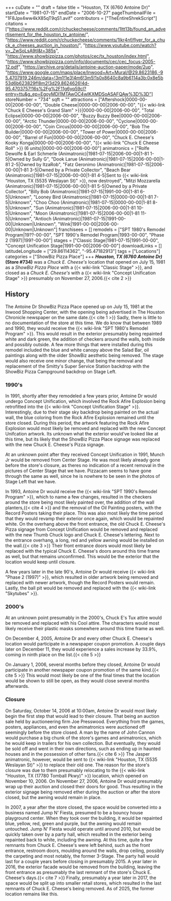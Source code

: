 +++
cuDate = ""
draft = false
title = "Houston, TX (6760 Antoine Dr)"
startDate = "1981-07-15"
endDate = "2006-10-27"
pageThumbnailFile = "1F8Jpx4ww4kX85qT9qS1.avif"
contributors = ["TheEntireShrekScript"]
citations = ["https://www.reddit.com/r/chuckecheese/comments/1ltt13b/found_an_advertisement_for_the_houston_tx_antoine/", "https://www.reddit.com/r/chuckecheese/comments/1lkr4nf/flyer_for_a_chuck_e_cheeses_auction_in_houston/", "https://www.youtube.com/watch?v=_ZwSoLsA9tI&t=385s", "https://www.showbizpizza.com/photos/cec/tx_houston/index.html", "https://www.showbizpizza.com/info/documents/cec/cec_focus-2005-12.pdf", "https://archive.org/details/antoine-auction-paper/mode/2up", "https://www.google.com/maps/place/Inwood+Art+Mural/@29.8623186,-95.4707919,246m/data=!3m1!1e3!4m6!3m5!1s0x8640c8a9b6114a3b:0x8e5b53d6b623829f!8m2!3d29.8624626!4d-95.4703757!16s%2Fg%2F11g6yq59cl?entry=ttu&g_ep=EgoyMDI1MTAwOC4wIKXMDSoASAFQAw%3D%3D"]
storeNumber = "734"
sqft = ""
attractions = ["Aftershock|0000-00-00|2006-00-00", "Double Cheese|0000-00-00|2006-00-00", "{{< wiki-link \"Chuck E Cheese's Grand Slam\" >}}|0000-00-00|2006-00-00", "Total Eclipse|0000-00-00|2006-00-00", "Buzzy Buzzy Bee|0000-00-00|2006-00-00", "Arctic Thunder|0000-00-00|2006-00-00", "Cyclone|0000-00-00|2006-00-00", "Coin Circus|0000-00-00|2006-00-00", "Bob The Builder|0000-00-00|2006-00-00", "Tower of Power|0000-00-00|2006-00-00", "Barrel of Fun|0000-00-00|2006-00-00", "Chuck E. Cheese's Kooky Konga|0000-00-00|2006-00-00", "{{< wiki-link \"Chuck E Cheese Roll\" >}} (6 units)|0000-00-00|2006-00-00"]
animatronics = ["Rolfe Dewolfe & Earl Schmerle (Animatronic)|1981-07-15|2006-00-00|1-81 1-5|Owned by Sully G", "Dook Larue (Animatronic)|1981-07-15|2006-00-00|1-81 2-5|Owned by ItzaRob", "Fatz Geronimo (Animatronic)|1981-07-15|2006-00-00|1-81 3-5|Owned by a Private Collector", "Beach Bear (Animatronic)|1981-07-15|2006-00-00|1-81 4-5|Sent to {{< wiki-link \"Houston, TX (5535 Weslayan St)\" >}}, now destroyed", "Mitzi Mozzarella (Animatronic)|1981-07-15|2006-00-00|1-81 5-5|Owned by a Private Collector", "Billy Bob (Animatronic)|1981-07-15|1991-00-00|1-81 6-5|Unknown", "Looney Bird (Animatronic)|1981-07-15|0000-00-00|1-81 7-5|Unknown", "Choo Choo (Animatronic)|1981-07-15|0000-00-00|1-81 8-5|Unknown", "Sun (Animatronic)|1981-07-15|2006-00-00|1-81 10-5|Unknown", "Moon (Animatronic)|1981-07-15|2006-00-00|1-81 11-5|Unknown", "Antioch (Animatronic)|1981-07-15|1991-00-00|Unknown|Unknown", "Wink|1991-00-00|2006-00-00|Unknown|Unknown"]
franchisees = []
remodels = ["SPT 1980's Remodel Program|19??-00-00", "SPT 1990's Remodel Program|1993-00-00", "Phase 2 (1997)|199?-00-00"]
stages = ["Classic Stage|1981-07-15|1991-00-00", "Concept Unification Stage|1991-00-00|2006-00-00"]
downloadLinks = []
latitudeLongitude = ["29.86114362", "-95.47182913"]
tags = ["Locations"]
categories = ["ShowBiz Pizza Place"]
+++
***Houston, TX (6760 Antoine Dr)* (Store #734)** was a *Chuck E. Cheese's* location that opened on July 15, 1981 as a *ShowBiz Pizza Place* with a {{< wiki-link "Classic Stage" >}}, and closed as a *Chuck E. Cheese's* with a {{< wiki-link "Concept Unification Stage" >}} presumably on November 27, 2006.{{< cite 2 >}}

## History

The Antoine Dr ShowBiz Pizza Place opened up on July 15, 1981 at the Inwood Shopping Center, with the opening being advertised in The Houston Chronicle newspaper on the same date.{{< cite 1 >}} Sadly, there is little to no documentation of the store at this time. We do know that between 1989 and 1990, they would receive the {{< wiki-link "SPT 1980's Remodel Program" >}}. This would result in the exterior presumably being repainted white and dark green, the addition of checkers around the walls, both inside and possibly outside. A few more things that were installed during this remodel included the blue and white canopy above the Salad Bar, oil paintings along with the older ShowBiz aesthetic being removed. The stage would also receive one minor change, that being the removal and replacement of the Smitty's Super Service Station backdrop with the ShowBiz Pizza Campground backdrop on Stage Left.

### 1990's

In 1991, shortly after they remodeled a few years prior, Antoine Dr would undergo Concept Unification, which involved the Rock Afire Explosion being retrofitted into the {{< wiki-link "Concept Unification Stage" >}}. Interestingly, due to their stage sky backdrop being painted on the actual wall, the blue coloring from the Rock Afire Explosion remained until the store closed. During this period, the artwork featuring the Rock Afire Explosion would most likely be removed and replaced with the new Concept Unifcation artwork. Its unknown what the exterior would've looked like at this time, but its likely that the ShowBiz Pizza Place signage was replaced with the new Chuck E. Cheese's Pizza signage.

At an unknown point after they received Concept Unification in 1991, Munch Jr would be removed from Center Stage. He was most likely already gone before the store's closure, as theres no indication of a recent removal in the pictures of Center Stage that we have. Pizzacam seems to have gone through the same as well, since he is nowhere to be seen in the photos of Stage Left that we have.

In 1993, Antoine Dr would receive the {{< wiki-link "SPT 1990's Remodel Program" >}}, which to name a few changes, resulted in the checkers around the store being most likely painted over, the addition of the wall planters,{{< cite 4 >}} and the removal of the Oil Painting posters, with the Record Posters taking their place. This was also most likely the time period that they would revamp their exterior once again, which would be repainted white. On the overhang above the front entrance, the old Chuck E. Cheese's Pizza signage from Concept Unification would be removed and replaced with the new Thumb Chuck logo and Chuck E. Cheese's lettering. Next to the entrance overhang, a long, red and yellow awning would be installed on the wall.{{< cite 3 >}} Their front entrance doors would most likely be replaced with the typical Chuck E. Cheese's doors around this time frame as well, but that remains unconfirmed. This would be the exterior that the location would keep until closure.

A few years later in the late 90's, Antoine Dr would receive {{< wiki-link "Phase 2 (1997)" >}}, which resulted in older artwork being removed and replaced with newer artwork, though the Record Posters would remain. Lastly, the ball pit would be removed and replaced with the {{< wiki-link "Skytubes" >}}.

### 2000's

At an unknown point presumably in the 2000's, Chuck E's Tux attire would be removed and replaced with his Cool attire. The characters would most likely receive their plastic masks somewhere around this time frame as well.

On December 4, 2005, Antoine Dr and every other Chuck E. Cheese's location would participate in a newspaper coupon promotion. A couple days later on December 11, they would experience a sales increase by 33.9%, coming in ninth place on the list.{{< cite 5 >}}

On January 1, 2006, several months before they closed, Antoine Dr would participate in another newspaper coupon promotion of the same kind.{{< cite 5 >}} This would most likely be one of the final times that the location would be shown to still be open, as they would close several months afterwards.

### Closure

On Saturday, October 14, 2006 at 10:00am, Antoine Dr would most likely begin the first step that would lead to their closure. That being an auction sale held by auctioneering firm Joe Presswood. Everything from the games, posters, appliances, and even the animatronics were auctioned off seemingly before the store closed. A man by the name of John Cannon would purchase a big chunk of the store's games and animatronics, which he would keep in trailers for his own collection. But eventually, they would be sold off and went in their own directions, such as ending up in haunted houses and in the possession of other fans.{{< cite 6 >}} The Jasper animatronic, however, would be sent to {{< wiki-link "Houston, TX (5535 Weslayan St)" >}} to replace their old one. The reason for the store's closure was due to them presumably relocating to the {{< wiki-link "Houston, TX (17780 Tomball Pkwy)" >}} location, which opened on November 10, 2006. On November 27, 2006, Antoine Dr would presumably wrap up their auction and closed their doors for good. Thus resulting in the exterior signage being removed ether during the auction or after the store closed, but the awning would remain in place.

In 2007, a year after the store closed, the space would be converted into a business named Jump N' Fiesta, presumed to be a bouncy house playground center. When they took over the building, it would be repainted blue, yellow, red, green and purple, but the awning would remain untouched. Jump N' Fiesta would operate until around 2010, but would be quickly taken over by a party hall, which resulted in the exterior being repainted back to white, including the awning. At this time, quite a few remnants from Chuck E. Cheese's were left behind, such as the front entrance, restroom doors, moulding around the walls, drop ceiling, possibly the carpeting and most notably, the former 3-Stage. The party hall would last for a couple years before closing in presumably 2015. A year later in 2016, the exterior facade would be removed from the building, leaving the front entrance as presumably the last remnant of the store's Chuck E. Cheese's days.{{< cite 7 >}} Finally, presumably a year later in 2017, the space would be split up into smaller retail stores, which resulted in the last remnants of Chuck E. Cheese's being removed. As of 2025, the former location remains like this.
